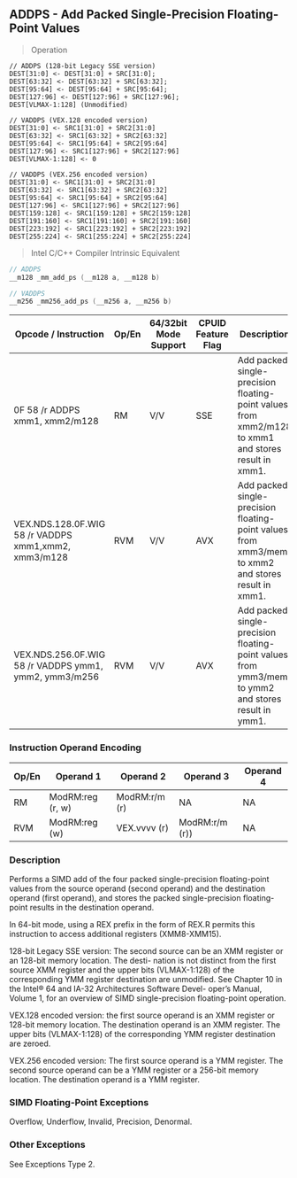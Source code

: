## ADDPS - Add Packed Single-Precision Floating-Point Values 
> Operation 

``` slim
// ADDPS (128-bit Legacy SSE version)
DEST[31:0] <- DEST[31:0] + SRC[31:0];
DEST[63:32] <- DEST[63:32] + SRC[63:32];
DEST[95:64] <- DEST[95:64] + SRC[95:64];
DEST[127:96] <- DEST[127:96] + SRC[127:96];
DEST[VLMAX-1:128] (Unmodified)

// VADDPS (VEX.128 encoded version)
DEST[31:0] <- SRC1[31:0] + SRC2[31:0]
DEST[63:32] <- SRC1[63:32] + SRC2[63:32]
DEST[95:64] <- SRC1[95:64] + SRC2[95:64]
DEST[127:96] <- SRC1[127:96] + SRC2[127:96]
DEST[VLMAX-1:128] <- 0

// VADDPS (VEX.256 encoded version)
DEST[31:0] <- SRC1[31:0] + SRC2[31:0]
DEST[63:32] <- SRC1[63:32] + SRC2[63:32]
DEST[95:64] <- SRC1[95:64] + SRC2[95:64]
DEST[127:96] <- SRC1[127:96] + SRC2[127:96]
DEST[159:128] <- SRC1[159:128] + SRC2[159:128]
DEST[191:160] <- SRC1[191:160] + SRC2[191:160]
DEST[223:192] <- SRC1[223:192] + SRC2[223:192]
DEST[255:224] <- SRC1[255:224] + SRC2[255:224]
```

> Intel C/C++ Compiler Intrinsic Equivalent

``` c
// ADDPS        
__m128 _mm_add_ps (__m128 a, __m128 b)

// VADDPS     
__m256 _mm256_add_ps (__m256 a, __m256 b)
```

Opcode / Instruction | Op/En | 64/32bit Mode Support | CPUID Feature Flag | Description
-------------------- | ----- | ----------- | --------------- | -----------
0F 58 /r ADDPS xmm1, xmm2/m128 | RM | V/V | SSE | Add packed single-precision floating-point values from xmm2/m128 to xmm1 and stores result in xmm1.
VEX.NDS.128.0F.WIG 58 /r VADDPS xmm1,xmm2, xmm3/m128 | RVM | V/V | AVX | Add packed single-precision floating-point values from xmm3/mem to xmm2 and stores result in xmm1.
VEX.NDS.256.0F.WIG 58 /r VADDPS ymm1, ymm2, ymm3/m256 | RVM | V/V | AVX | Add packed single-precision floating-point values from ymm3/mem to ymm2 and stores result in ymm1.

### Instruction Operand Encoding
Op/En  | Operand 1  | Operand 2  | Operand 3  | Operand 4
------ | ---------- | ---------- | ---------- | ---------
RM          |         ModRM:reg (r, w)   |                        ModRM:r/m (r)       |                               NA               |                                 NA
RVM         |          ModRM:reg (w)      |                       VEX.vvvv (r)         |                    ModRM:r/m (r))              |                        NA

### Description
Performs a SIMD add of the four packed single-precision floating-point values from the source operand (second 
operand) and the destination operand (first operand), and stores the packed single-precision floating-point results 
in the destination operand. 

In 64-bit mode, using a REX prefix in the form of REX.R permits this instruction to access additional registers 
(XMM8-XMM15).

128-bit Legacy SSE version: The second source can be an XMM register or an 128-bit memory location. The desti-
nation is not distinct from the first source XMM register and the upper bits (VLMAX-1:128) of the corresponding 
YMM register destination are unmodified. See Chapter 10 in the Intel® 64 and IA-32 Architectures Software Devel-
oper’s Manual, Volume 1, for an overview of SIMD single-precision floating-point operation.

VEX.128 encoded version: the first source operand is an XMM register or 128-bit memory location. The destination 
operand is an XMM register. The upper bits (VLMAX-1:128) of the corresponding YMM register destination are 
zeroed.

VEX.256 encoded version: The first source operand is a YMM register. The second source operand can be a YMM 
register or a 256-bit memory location. The destination operand is a YMM register. 

### SIMD Floating-Point Exceptions
Overflow, Underflow, Invalid, Precision, Denormal.

### Other Exceptions
See Exceptions Type 2.
